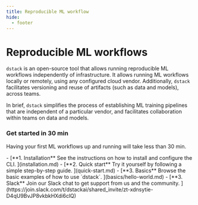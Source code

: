 ```yaml
---
title: Reproducible ML workflow
hide:
  - footer
---
```


# Reproducible ML workflows

`dstack` is an open-source tool that allows running reproducible ML workflows independently of
infrastructure. It allows running ML workflows locally or remotely, using any configured cloud vendor. 
Additionally, `dstack` facilitates versioning and reuse of artifacts (such as data and models), across teams.

In brief, `dstack` simplifies the process of establishing ML training pipelines that are independent of a
particular vendor, and facilitates collaboration within teams on data and models.

[//]: # (### How it works)

[//]: # (* Define workflows via YAML)
[//]: # (* Run workflows locally via CLI)
[//]: # (* Reuse artifacts &#40;data and models&#41; across workflows)
[//]: # (* Run workflows remotely &#40;in any configured cloud&#41; via CLI)
[//]: # (* Share artifacts &#40;data and models&#41; across teams)

[//]: # (TODO: Later, tell something about managing teams, quotes, etc)

### Get started in 30 min

Having your first ML workflows up and running will take less than 30 min.

<div class="grid cards" markdown>
- [**1. Installation**
   See the instructions on how to install and configure the CLI.
  ](installation.md)
- [**2. Quick start**
   Try it yourself by following a simple step-by-step guide.
  ](quick-start.md)
- [**3. Basics**
   Browse the basic examples of how to use `dstack`.
  ](basics/hello-world.md)
- [**3. Slack**
   Join our Slack chat to get support from us and the community.
  ](https://join.slack.com/t/dstackai/shared_invite/zt-xdnsytie-D4qU9BvJP8vkbkHXdi6clQ)

</div>